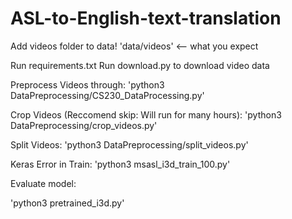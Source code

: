 # ASL-to-English-text-translation

Add videos folder to data!
'data/videos' <-- what you expect

Run requirements.txt
Run download.py to download video data

Preprocess Videos through:
'python3 DataPreprocessing/CS230_DataProcessing.py'

Crop Videos (Reccomend skip: Will run for many hours):
'python3 DataPreprocessing/crop_videos.py'

Split Videos:
'python3 DataPreprocessing/split_videos.py'

Keras Error in Train:
'python3 msasl_i3d_train_100.py'

Evaluate model:

'python3 pretrained_i3d.py'